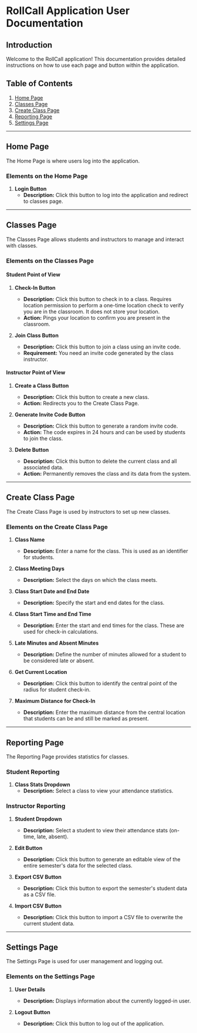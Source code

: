 # RollCall Application User Documentation

## Introduction

Welcome to the RollCall application! This documentation provides detailed instructions on how to use each page and button within the application.

## Table of Contents

1. [Home Page](#home-page)
2. [Classes Page](#classes-page)
3. [Create Class Page](#create-class-page)
4. [Reporting Page](#reporting-page)
5. [Settings Page](#settings-page)

---

## Home Page

The Home Page is where users log into the application.

### Elements on the Home Page

1. **Login Button**
   - **Description:** Click this button to log into the application and redirect to classes page.

---

## Classes Page

The Classes Page allows students and instructors to manage and interact with classes.

### Elements on the Classes Page

#### Student Point of View

1. **Check-In Button**
   - **Description:** Click this button to check in to a class. Requires location permission to perform a one-time location check to verify you are in the classroom. It does not store your location.
   - **Action:** Pings your location to confirm you are present in the classroom.

2. **Join Class Button**
   - **Description:** Click this button to join a class using an invite code.
   - **Requirement:** You need an invite code generated by the class instructor.

#### Instructor Point of View

1. **Create a Class Button**
   - **Description:** Click this button to create a new class.
   - **Action:** Redirects you to the Create Class Page.

2. **Generate Invite Code Button**
   - **Description:** Click this button to generate a random invite code.
   - **Action:** The code expires in 24 hours and can be used by students to join the class.

3. **Delete Button**
   - **Description:** Click this button to delete the current class and all associated data.
   - **Action:** Permanently removes the class and its data from the system.

---

## Create Class Page

The Create Class Page is used by instructors to set up new classes.

### Elements on the Create Class Page

1. **Class Name**
   - **Description:** Enter a name for the class. This is used as an identifier for students.

2. **Class Meeting Days**
   - **Description:** Select the days on which the class meets.

3. **Class Start Date and End Date**
   - **Description:** Specify the start and end dates for the class.

4. **Class Start Time and End Time**
   - **Description:** Enter the start and end times for the class. These are used for check-in calculations.

5. **Late Minutes and Absent Minutes**
   - **Description:** Define the number of minutes allowed for a student to be considered late or absent.

6. **Get Current Location**
   - **Description:** Click this button to identify the central point of the radius for student check-in.

7. **Maximum Distance for Check-In**
   - **Description:** Enter the maximum distance from the central location that students can be and still be marked as present.

---

## Reporting Page

The Reporting Page provides statistics for classes.

### Student Reporting

1. **Class Stats Dropdown**
   - **Description:** Select a class to view your attendance statistics.

### Instructor Reporting

1. **Student Dropdown**
   - **Description:** Select a student to view their attendance stats (on-time, late, absent).

2. **Edit Button**
   - **Description:** Click this button to generate an editable view of the entire semester's data for the selected class.

3. **Export CSV Button**
   - **Description:** Click this button to export the semester's student data as a CSV file.

4. **Import CSV Button**
   - **Description:** Click this button to import a CSV file to overwrite the current student data.

---

## Settings Page

The Settings Page is used for user management and logging out.

### Elements on the Settings Page

1. **User Details**
   - **Description:** Displays information about the currently logged-in user.

2. **Logout Button**
   - **Description:** Click this button to log out of the application.
